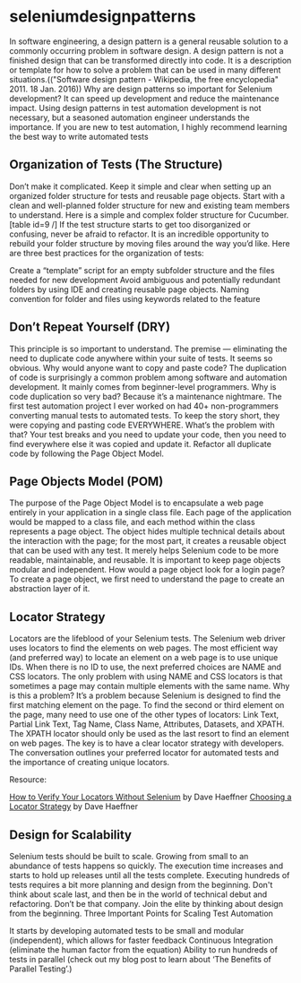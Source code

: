 # seleniumdesignpatterns
In software engineering, a design pattern is a general reusable solution to a commonly occurring problem in software design. A design pattern is not a finished design that can be transformed directly into code. It is a description or template for how to solve a problem that can be used in many different situations.(("Software design pattern - Wikipedia, the free encyclopedia" 2011. 18 Jan. 2016)) Why are design patterns so important for Selenium development? It can speed up development and reduce the maintenance impact. Using design patterns in test automation development is not necessary, but a seasoned automation engineer understands the importance. If you are new to test automation, I highly recommend learning the best way to write automated tests

## Organization of Tests (The Structure)

Don’t make it complicated. Keep it simple and clear when setting up an organized folder structure for tests and reusable page objects. Start with a clean and well-planned folder structure for new and existing team members to understand. Here is a simple and complex folder structure for Cucumber. [table id=9 /] If the test structure starts to get too disorganized or confusing, never be afraid to refactor. It is an incredible opportunity to rebuild your folder structure by moving files around the way you’d like. Here are three best practices for the organization of tests:

Create a “template” script for an empty subfolder structure and the files needed for new development
Avoid ambiguous and potentially redundant folders by using IDE and creating reusable page objects.
Naming convention for folder and files using keywords related to the feature

## Don’t Repeat Yourself (DRY)

This principle is so important to understand. The premise — eliminating the need to duplicate code anywhere within your suite of tests. It seems so obvious. Why would anyone want to copy and paste code? The duplication of code is surprisingly a common problem among software and automation development. It mainly comes from beginner-level programmers. Why is code duplication so very bad? Because it’s a maintenance nightmare. The first test automation project I ever worked on had 40+ non-programmers converting manual tests to automated tests. To keep the story short, they were copying and pasting code EVERYWHERE. What’s the problem with that? Your test breaks and you need to update your code, then you need to find everywhere else it was copied and update it. Refactor all duplicate code by following the Page Object Model.

## Page Objects Model (POM)

The purpose of the Page Object Model is to encapsulate a web page entirely in your application in a single class file. Each page of the application would be mapped to a class file, and each method within the class represents a page object. The object hides multiple technical details about the interaction with the page; for the most part, it creates a reusable object that can be used with any test. It merely helps Selenium code to be more readable, maintainable, and reusable. It is important to keep page objects modular and independent. How would a page object look for a login page? To create a page object, we first need to understand the page to create an abstraction layer of it.

## Locator Strategy

Locators are the lifeblood of your Selenium tests. The Selenium web driver uses locators to find the elements on web pages. The most efficient way (and preferred way) to locate an element on a web page is to use unique IDs. When there is no ID to use, the next preferred choices are NAME and CSS locators. The only problem with using NAME and CSS locators is that sometimes a page may contain multiple elements with the same name. Why is this a problem? It’s a problem because Selenium is designed to find the first matching element on the page. To find the second or third element on the page, many need to use one of the other types of locators: Link Text, Partial Link Text, Tag Name, Class Name, Attributes, Datasets, and XPATH. The XPATH locator should only be used as the last resort to find an element on web pages. The key is to have a clear locator strategy with developers. The conversation outlines your preferred locator for automated tests and the importance of creating unique locators.

Resource:

[How to Verify Your Locators Without Selenium](http://elementalselenium.com/tips/verifying-locators) by Dave Haeffner
[Choosing a Locator Strategy](http://elementalselenium.com/tips/22-locator-strategy) by Dave Haeffner

## Design for Scalability

Selenium tests should be built to scale. Growing from small to an abundance of tests happens so quickly. The execution time increases and starts to hold up releases until all the tests complete. Executing hundreds of tests requires a bit more planning and design from the beginning. Don't think about scale last, and then be in the world of technical debut and refactoring. Don’t be that company. Join the elite by thinking about design from the beginning. Three Important Points for Scaling Test Automation

It starts by developing automated tests to be small and modular (independent), which allows for faster feedback
Continuous Integration (eliminate the human factor from the equation)
Ability to run hundreds of tests in parallel (check out my blog post to learn about ‘The Benefits of Parallel Testing’.)





